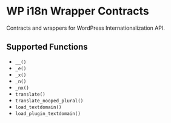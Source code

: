 # WP i18n Wrapper Contracts


Contracts and wrappers for WordPress Internationalization API.

## Supported Functions

- `__()`
- `_e()`
- `_x()`
- `_n()`
- `_nx()`
- `translate()`
- `translate_nooped_plural()`
- `load_textdomain()`
- `load_plugin_textdomain()`